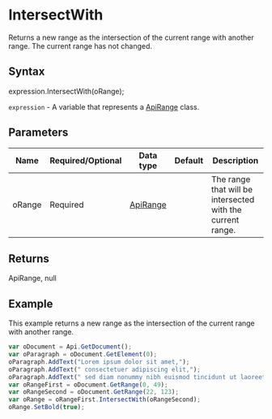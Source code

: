 # IntersectWith

Returns a new range as the intersection of the current range with another range. The current range has not changed.

## Syntax

expression.IntersectWith(oRange);

`expression` - A variable that represents a [ApiRange](../ApiRange.md) class.

## Parameters

| **Name** | **Required/Optional** | **Data type** | **Default** | **Description** |
| ------------- | ------------- | ------------- | ------------- | ------------- |
| oRange | Required | [ApiRange](../../ApiRange/ApiRange.md) |  | The range that will be intersected with the current range. |

## Returns

ApiRange, null

## Example

This example returns a new range as the intersection of the current range with another range.

```javascript
var oDocument = Api.GetDocument();
var oParagraph = oDocument.GetElement(0);
oParagraph.AddText("Lorem ipsum dolor sit amet,");
oParagraph.AddText(" consectetuer adipiscing elit,");
oParagraph.AddText(" sed diam nonummy nibh euismod tincidunt ut laoreet dolore magna aliquam erat volutpat.");
var oRangeFirst = oDocument.GetRange(0, 49);
var oRangeSecond = oDocument.GetRange(22, 123);
var oRange = oRangeFirst.IntersectWith(oRangeSecond);
oRange.SetBold(true);
```
